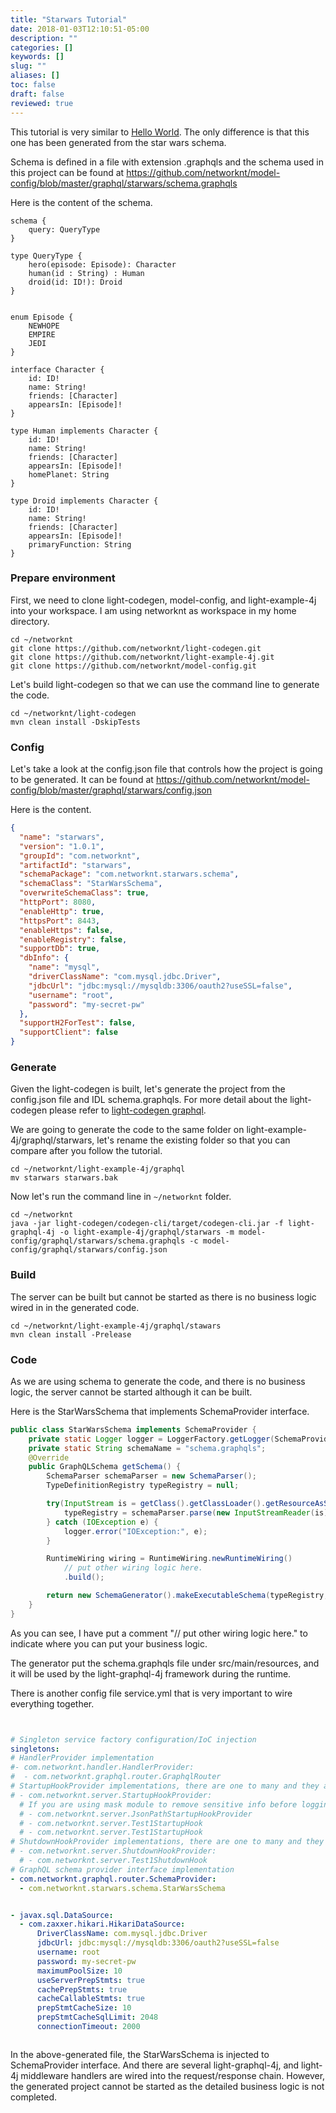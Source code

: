 ```yaml
---
title: "Starwars Tutorial"
date: 2018-01-03T12:10:51-05:00
description: ""
categories: []
keywords: []
slug: ""
aliases: []
toc: false
draft: false
reviewed: true
---
```


This tutorial is very similar to [Hello World][]. The only difference is that this one has been generated from the star wars schema. 

Schema is defined in a file with extension .graphqls and the schema used in this project can be found at https://github.com/networknt/model-config/blob/master/graphql/starwars/schema.graphqls

Here is the content of the schema.

```
schema {
    query: QueryType
}

type QueryType {
    hero(episode: Episode): Character
    human(id : String) : Human
    droid(id: ID!): Droid
}


enum Episode {
    NEWHOPE
    EMPIRE
    JEDI
}

interface Character {
    id: ID!
    name: String!
    friends: [Character]
    appearsIn: [Episode]!
}

type Human implements Character {
    id: ID!
    name: String!
    friends: [Character]
    appearsIn: [Episode]!
    homePlanet: String
}

type Droid implements Character {
    id: ID!
    name: String!
    friends: [Character]
    appearsIn: [Episode]!
    primaryFunction: String
}
```

### Prepare environment

First, we need to clone light-codegen, model-config, and light-example-4j into your workspace. I am using networknt as workspace in my home directory.

```
cd ~/networknt
git clone https://github.com/networknt/light-codegen.git
git clone https://github.com/networknt/light-example-4j.git
git clone https://github.com/networknt/model-config.git
``` 

Let's build light-codegen so that we can use the command line to generate the code.

```
cd ~/networknt/light-codegen
mvn clean install -DskipTests
```

### Config

Let's take a look at the config.json file that controls how the project is going to be generated. It can be found at https://github.com/networknt/model-config/blob/master/graphql/starwars/config.json

Here is the content.


```json
{
  "name": "starwars",
  "version": "1.0.1",
  "groupId": "com.networknt",
  "artifactId": "starwars",
  "schemaPackage": "com.networknt.starwars.schema",
  "schemaClass": "StarWarsSchema",
  "overwriteSchemaClass": true,
  "httpPort": 8080,
  "enableHttp": true,
  "httpsPort": 8443,
  "enableHttps": false,
  "enableRegistry": false,
  "supportDb": true,
  "dbInfo": {
    "name": "mysql",
    "driverClassName": "com.mysql.jdbc.Driver",
    "jdbcUrl": "jdbc:mysql://mysqldb:3306/oauth2?useSSL=false",
    "username": "root",
    "password": "my-secret-pw"
  },
  "supportH2ForTest": false,
  "supportClient": false
}
```

### Generate

Given the light-codegen is built, let's generate the project from the config.json file and IDL schema.graphqls. For more detail about the light-codegen please refer to [light-codegen graphql][].


We are going to generate the code to the same folder on light-example-4j/graphql/starwars, let's rename the existing folder so that you can compare after you follow the tutorial. 

```
cd ~/networknt/light-example-4j/graphql
mv starwars starwars.bak
```

Now let's run the command line in `~/networknt` folder.

```
cd ~/networknt
java -jar light-codegen/codegen-cli/target/codegen-cli.jar -f light-graphql-4j -o light-example-4j/graphql/starwars -m model-config/graphql/starwars/schema.graphqls -c model-config/graphql/starwars/config.json

```

### Build

The server can be built but cannot be started as there is no business logic wired in in the generated code.  

```
cd ~/networknt/light-example-4j/graphql/stawars
mvn clean install -Prelease

```


### Code

As we are using schema to generate the code, and there is no business logic, the server cannot be started although it can be built.

Here is the StarWarsSchema that implements SchemaProvider interface. 

```java
public class StarWarsSchema implements SchemaProvider {
    private static Logger logger = LoggerFactory.getLogger(SchemaProvider.class);
    private static String schemaName = "schema.graphqls";
    @Override
    public GraphQLSchema getSchema() {
        SchemaParser schemaParser = new SchemaParser();
        TypeDefinitionRegistry typeRegistry = null;

        try(InputStream is = getClass().getClassLoader().getResourceAsStream(schemaName)) {
            typeRegistry = schemaParser.parse(new InputStreamReader(is));
        } catch (IOException e) {
            logger.error("IOException:", e);
        }

        RuntimeWiring wiring = RuntimeWiring.newRuntimeWiring()
            // put other wiring logic here.
            .build();

        return new SchemaGenerator().makeExecutableSchema(typeRegistry, wiring);
    }
}

``` 

As you can see, I have put a comment "// put other wiring logic here." to indicate where you can put your business logic. 

The generator put the schema.graphqls file under src/main/resources, and it will be used by the light-graphql-4j framework during the runtime. 

There is another config file service.yml that is very important to wire everything together. 

```yaml


# Singleton service factory configuration/IoC injection
singletons:
# HandlerProvider implementation
#- com.networknt.handler.HandlerProvider:
#  - com.networknt.graphql.router.GraphqlRouter
# StartupHookProvider implementations, there are one to many and they are called in the same sequence defined.
# - com.networknt.server.StartupHookProvider:
  # If you are using mask module to remove sensitive info before logging, uncomment the following line.
  # - com.networknt.server.JsonPathStartupHookProvider
  # - com.networknt.server.Test1StartupHook
  # - com.networknt.server.Test1StartupHook
# ShutdownHookProvider implementations, there are one to many and they are called in the same sequence defined.
# - com.networknt.server.ShutdownHookProvider:
  # - com.networknt.server.Test1ShutdownHook
# GraphQL schema provider interface implementation
- com.networknt.graphql.router.SchemaProvider:
  - com.networknt.starwars.schema.StarWarsSchema


- javax.sql.DataSource:
  - com.zaxxer.hikari.HikariDataSource:
      DriverClassName: com.mysql.jdbc.Driver
      jdbcUrl: jdbc:mysql://mysqldb:3306/oauth2?useSSL=false
      username: root
      password: my-secret-pw
      maximumPoolSize: 10
      useServerPrepStmts: true
      cachePrepStmts: true
      cacheCallableStmts: true
      prepStmtCacheSize: 10
      prepStmtCacheSqlLimit: 2048
      connectionTimeout: 2000



``` 

In the above-generated file, the StarWarsSchema is injected to SchemaProvider interface. And there are several light-graphql-4j, and light-4j middleware handlers are wired into the request/response chain. However, the generated project cannot be started as the detailed business logic is not completed. 


[Hello World]: /tutorial/graphql/helloworld/
[light-codegen graphql]: /tutorial/generator/graphql/
